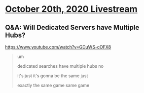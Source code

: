 # [October 20th, 2020 Livestream](../2020-10-20.md)
## Q&A: Will Dedicated Servers have Multiple Hubs?
https://www.youtube.com/watch?v=GDuWS-cOFX8
> um
>
> dedicated searches have multiple hubs no
>
> it's just it's gonna be the same just
>
> exactly the same game same game
>
